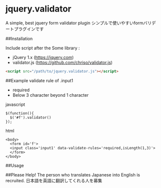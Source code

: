 # jquery.validator
A simple, best jquery form validator plugin
シンプルで使いやすいformバリデートプラグインです

##Installation

Include script after the Some library :
- jQuery 1.x (https://jquery.com) 
- validator.js (https://github.com/chriso/validator.js)
```html
<script src="/path/to/jquery.validator.js"></script>
```

##Example
validate rule of .input1
- required
- Below 3 character beyond 1 character 

javascript
```
$(function(){
  $('#f').validator()
});
```
html
```
<body>
  <form id='f'>
  <input class='input1' data-validate-rules='required,isLength(1,3)'>
  </form>
</body>
```

##Usage


##Please Help!
The person who translates Japanese into English is recruited.
日本語を英語に翻訳してくれる人を募集
